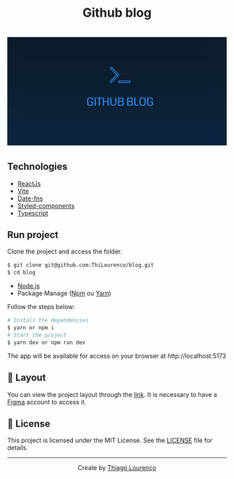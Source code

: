 <h1 align="center"> Github blog </h1>


<h1 align="center" >
  <img alt="ignite-feed" title="feed" src="./src/assets/blog.png" />
</h1>

## Technologies

- [ReactJs](https://reactjs.org)
- [Vite](https://lottiefiles.com/)
- [Date-fns](https://date-fns.org/)
- [Styled-components](https://styled-components.com/)
- [Typescript](https://www.typescriptlang.org/)


## Run project

Clone the project and access the folder.

```bash
$ git clone git@github.com:ThiLourenco/blog.git
$ cd blog
```

- [Node.js](https://nodejs.org/en/)
- Package Manage ([Npm](https://www.npmjs.com/) ou [Yarn](https://yarnpkg.com/))

Follow the steps below:

```bash
# Install the dependencies
$ yarn or npm i
# Start the project
$ yarn dev or npm run dev
```

The app will be available for access on your browser at http://localhost:5173

## 🔖 Layout

You can view the project layout through the [link](https://www.figma.com/community/file/1138814951106121051). It is necessary to have a [Figma](https://figma.com) account to access it.


## 📝 License

This project is licensed under the MIT License. See the [LICENSE](LICENSE.md) file for details.

---

<p align="center">Create by <a href="https://github.com/thilourenco">Thiago Lourenço</a></p>
